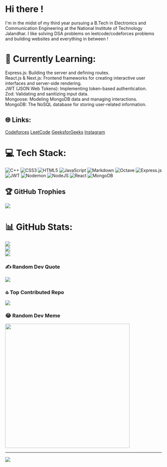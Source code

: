 # Hi there !
I'm in the midst of my third year pursuing a B.Tech in Electronics and Communication Engineering at the National Institute of Technology Jalandhar.
I like solving DSA problems on leetcode/codeforces problems and building websites and everything in between !

# 💫 Currently Learning:
Express.js: Building the server and defining routes.<br>React.js & Next.js: Frontend frameworks for creating interactive user interfaces and server-side rendering.<br>JWT (JSON Web Tokens): Implementing token-based authentication.<br>Zod: Validating and sanitizing input data.<br>Mongoose: Modeling MongoDB data and managing interactions.<br>MongoDB: The NoSQL database for storing user-related information.


## 🌐 Links:
[Codeforces](https://codeforces.com/profile/suzzume)
[LeetCode](https://leetcode.com/rajxsv/)
[GeeksforGeeks](https://auth.geeksforgeeks.org/user/rajessvee/?utm_source=geeksforgeeks&utm_medium=my_profile&utm_campaign=auth_user)
[Instagram](https://instagram.com/rajxsv) 


# 💻 Tech Stack:
![C++](https://img.shields.io/badge/c++-%2300599C.svg?style=for-the-badge&logo=c%2B%2B&logoColor=white) ![CSS3](https://img.shields.io/badge/css3-%231572B6.svg?style=for-the-badge&logo=css3&logoColor=white) ![HTML5](https://img.shields.io/badge/html5-%23E34F26.svg?style=for-the-badge&logo=html5&logoColor=white) ![JavaScript](https://img.shields.io/badge/javascript-%23323330.svg?style=for-the-badge&logo=javascript&logoColor=%23F7DF1E) ![Markdown](https://img.shields.io/badge/markdown-%23000000.svg?style=for-the-badge&logo=markdown&logoColor=white) ![Octave](https://img.shields.io/badge/OCTAVE-darkblue?style=for-the-badge&logo=octave&logoColor=fcd683) ![Express.js](https://img.shields.io/badge/express.js-%23404d59.svg?style=for-the-badge&logo=express&logoColor=%2361DAFB) ![JWT](https://img.shields.io/badge/JWT-black?style=for-the-badge&logo=JSON%20web%20tokens) ![Nodemon](https://img.shields.io/badge/NODEMON-%23323330.svg?style=for-the-badge&logo=nodemon&logoColor=%BBDEAD) ![NodeJS](https://img.shields.io/badge/node.js-6DA55F?style=for-the-badge&logo=node.js&logoColor=white) ![React](https://img.shields.io/badge/react-%2320232a.svg?style=for-the-badge&logo=react&logoColor=%2361DAFB) ![MongoDB](https://img.shields.io/badge/MongoDB-%234ea94b.svg?style=for-the-badge&logo=mongodb&logoColor=white)
## 🏆 GitHub Trophies
![](https://github-profile-trophy.vercel.app/?username=rajxsv&theme=radical&no-frame=false&no-bg=true&margin-w=4)

# 📊 GitHub Stats:
![](https://github-readme-stats.vercel.app/api?username=rajxsv&theme=dark&hide_border=false&include_all_commits=true&count_private=true)<br/>
![](https://github-readme-streak-stats.herokuapp.com/?user=rajxsv&theme=dark&hide_border=false)<br/>
![](https://github-readme-stats.vercel.app/api/top-langs/?username=rajxsv&theme=dark&hide_border=false&include_all_commits=true&count_private=true&layout=compact)

### ✍️ Random Dev Quote
![](https://quotes-github-readme.vercel.app/api?type=horizontal&theme=radical)

### 🔝 Top Contributed Repo
![](https://github-contributor-stats.vercel.app/api?username=rajxsv&limit=5&theme=dark&combine_all_yearly_contributions=true)

### 😂 Random Dev Meme
<img src='https://randommeme-five.vercel.app/' style="height: 400px;"/>

---
[![](https://visitcount.itsvg.in/api?id=rajxsv&icon=0&color=0)](https://visitcount.itsvg.in)

<!-- Proudly created with GPRM ( https://gprm.itsvg.in ) -->
